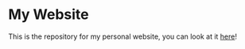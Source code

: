 # My Website

This is the repository for my personal website, you can look at it [here](jessesolomon.dev)!